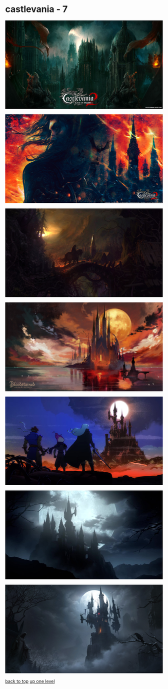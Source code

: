 # castlevania - 7
[![446349.png](https://raw.githubusercontent.com/buckmanc/Wallpapers/main/desktop/castlevania/446349.png "446349.png")](https://raw.githubusercontent.com/buckmanc/Wallpapers/main/desktop/castlevania/446349.png)

[![446389.jpg](https://raw.githubusercontent.com/buckmanc/Wallpapers/main/desktop/castlevania/446389.jpg "446389.jpg")](https://raw.githubusercontent.com/buckmanc/Wallpapers/main/desktop/castlevania/446389.jpg)

[![castlevania_lords_of_shadows.jpg](https://raw.githubusercontent.com/buckmanc/Wallpapers/main/desktop/castlevania/castlevania_lords_of_shadows.jpg "castlevania_lords_of_shadows.jpg")](https://raw.githubusercontent.com/buckmanc/Wallpapers/main/desktop/castlevania/castlevania_lords_of_shadows.jpg)

[![zz_castle_bloodstained_titlescreen.jpg](https://raw.githubusercontent.com/buckmanc/Wallpapers/main/desktop/castlevania/zz_castle_bloodstained_titlescreen.jpg "zz_castle_bloodstained_titlescreen.jpg")](https://raw.githubusercontent.com/buckmanc/Wallpapers/main/desktop/castlevania/zz_castle_bloodstained_titlescreen.jpg)

[![zz_castle_dead-cells-castlevania_12-08-22.jpg](https://raw.githubusercontent.com/buckmanc/Wallpapers/main/desktop/castlevania/zz_castle_dead-cells-castlevania_12-08-22.jpg "zz_castle_dead-cells-castlevania_12-08-22.jpg")](https://raw.githubusercontent.com/buckmanc/Wallpapers/main/desktop/castlevania/zz_castle_dead-cells-castlevania_12-08-22.jpg)

[![zz_castle_dracula's_castle_-_23.png](https://raw.githubusercontent.com/buckmanc/Wallpapers/main/desktop/castlevania/zz_castle_dracula's_castle_-_23.png "zz_castle_dracula's_castle_-_23.png")](https://raw.githubusercontent.com/buckmanc/Wallpapers/main/desktop/castlevania/zz_castle_dracula's_castle_-_23.png)

[![zz_castle_dracula's_castle_-_moonlight_rhapsody_-_01.jpg](https://raw.githubusercontent.com/buckmanc/Wallpapers/main/desktop/castlevania/zz_castle_dracula's_castle_-_moonlight_rhapsody_-_01.jpg "zz_castle_dracula's_castle_-_moonlight_rhapsody_-_01.jpg")](https://raw.githubusercontent.com/buckmanc/Wallpapers/main/desktop/castlevania/zz_castle_dracula's_castle_-_moonlight_rhapsody_-_01.jpg)



[back to top](#)
[up one level](/desktop/README.MD)
